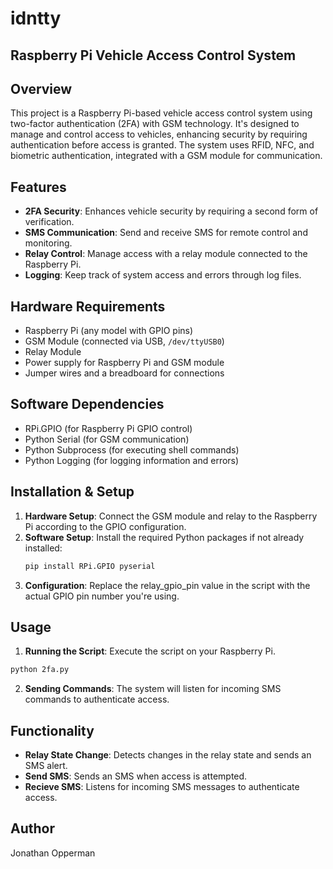 # idntty

## Raspberry Pi Vehicle Access Control System

## Overview
This project is a Raspberry Pi-based vehicle access control system using two-factor authentication (2FA) with GSM technology. It's designed to manage and control access to vehicles, enhancing security by requiring authentication before access is granted. The system uses RFID, NFC, and biometric authentication, integrated with a GSM module for communication.

## Features
- **2FA Security**: Enhances vehicle security by requiring a second form of verification.
- **SMS Communication**: Send and receive SMS for remote control and monitoring.
- **Relay Control**: Manage access with a relay module connected to the Raspberry Pi.
- **Logging**: Keep track of system access and errors through log files.

## Hardware Requirements
- Raspberry Pi (any model with GPIO pins)
- GSM Module (connected via USB, `/dev/ttyUSB0`)
- Relay Module
- Power supply for Raspberry Pi and GSM module
- Jumper wires and a breadboard for connections

## Software Dependencies
- RPi.GPIO (for Raspberry Pi GPIO control)
- Python Serial (for GSM communication)
- Python Subprocess (for executing shell commands)
- Python Logging (for logging information and errors)

## Installation & Setup
1. **Hardware Setup**: Connect the GSM module and relay to the Raspberry Pi according to the GPIO configuration.
2. **Software Setup**: Install the required Python packages if not already installed:
   ```bash
   pip install RPi.GPIO pyserial
   ```
3. **Configuration**: Replace the relay_gpio_pin value in the script with the actual GPIO pin number you're using.

## Usage
1. **Running the Script**: Execute the script on your Raspberry Pi.
  ```bash
  python 2fa.py
  ```
2. **Sending Commands**: The system will listen for incoming SMS commands to authenticate access.

## Functionality
- **Relay State Change**: Detects changes in the relay state and sends an SMS alert.
- **Send SMS**: Sends an SMS when access is attempted.
- **Recieve SMS**: Listens for incoming SMS messages to authenticate access.

## Author
Jonathan Opperman
